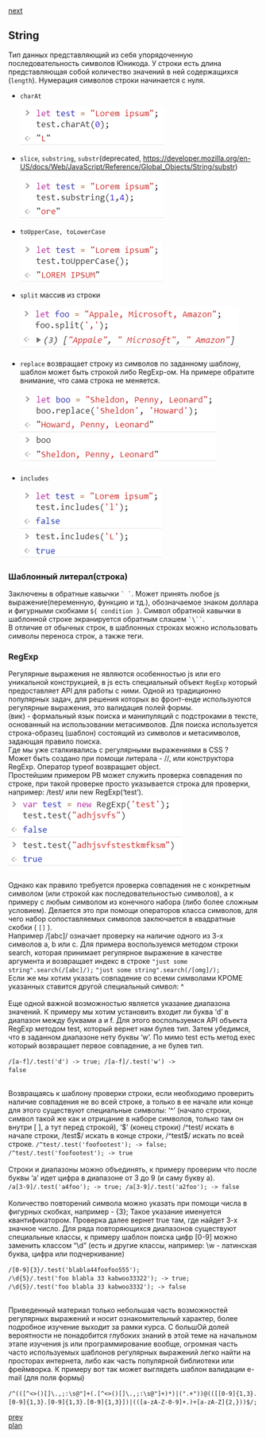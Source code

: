 <a href="05.md">next</a>

<h2>String</h2>

<div>
Тип данных представляющий из себя упорядоченную последовательность символов Юникода.
У строки есть длина представляющая собой количество значений в ней содержащихся (<code>length</code>).
Нумерация символов строки начинается с нуля.
</div>

<ul>
<li>

<code>charAt</code>
<div>
<img src="media/04-1.png">
</div>

</li>
<li>

<code>slice</code>,
<code>substring</code>,
<code>substr</code>(deprecated, https://developer.mozilla.org/en-US/docs/Web/JavaScript/Reference/Global_Objects/String/substr)

<div>
<img src="media/04-2.png">
</div>
</li>
<li>

<code>toUpperCase, toLowerCase</code>
<div>
<img src="media/04-3.png">
</div>
</li>
<li>

<code>split</code> массив из строки
<div>
<img src="media/04-4.png">
</div>
</li>
<li>

<code>replace</code> возвращает строку из символов по заданному шаблону,
шаблон может быть строкой либо RegExp-ом. На примере обратите внимание, что сама строка не меняется.
<div>
<img src="media/04-5.png">
</div>
</li>
<li>

<code>includes</code>
<div>
<img src="media/04-6.png">
</div>

</li>

</ul>


<h3>Шаблонный литерал(строка)</h3>

<div>
Заключены в обратные кавычки <code>` `</code>.
Может принять любое js выражение(переменную, функцию и тд.), обозначаемое знаком доллара и фигурными скобками <code>${ condition }</code>.
Символ обратной кавычки в шаблонной строке экранируется обратным слэшем <code>`\``</code>.
<br/>
В отличие от обычных строк, в шаблонных строках можно использовать символы переноса строк, а также теги.
</div>


<h3>RegExp</h3>

<div>
Регулярные выражения не являются особенностью js или его уникальной конструкцией,
в js есть специальный объект <code>RegExp</code> который предоставляет API для работы с ними.
Одной из традиционно популярных задач,
для решения которых во фронт-енде используются регулярные выражения, это валидация полей формы.
</div>

<div>
(вик) - формальный язык поиска и манипуляций с подстроками в тексте,
основанный на использовании метасимволов.
Для поиска используется строка-образец (шаблон) состоящий из символов и метасимволов, задающая правило поиска.
</div>

<div>
Где мы уже сталкивались с регулярными выражениями в CSS ?
</div>

<div>
Может быть создано при помощи литерала - //, или конструктора RegExp. Оператор typeof возвращает object.
</div>

<div>
Простейшим примером РВ может служить проверка совпадения по строке, при такой проверке просто
указывается строка для проверки, например: /test/ или new RegExp(‘test’).
<br/>

<div>
<img src="media/04-7.png">
</div>

</div>

<br/>

<div>
Однако как правило требуется проверка совпадения не с конкретным символом (или строкой как последовательностью символов),
 а к примеру с любым символом из конечного набора (либо более сложным условием). Делается это при помощи операторов
класса символов, для чего набор сопоставляемых символов заключается в квадратные скобки ( <code>[]</code> ).
<br/>
Например /[abc]/ означает проверку на наличие одного из 3-х символов a, b или с.
Для примера воспользуемся методом строки search, которая принимает регулярное выражение в качестве аргумента и возвращает индекс в строке
<code>"just some string".search(/[abc]/);</code> <code>"just some string".search(/[omg]/);</code>
<br/>
Если же мы хотим указать совпадение со всеми символами КРОМЕ указанных ставится другой специальный символ: ^
</div>

<br/>

<div>
Еще одной важной возможностью является указание диапазона значений.
К примеру мы хотим установить входит ли буква ‘d’ в диапазон между буквами a и f.
Для этого воспользуемся API объекта RegExp методом test, который вернет нам булев тип.
Затем убедимся, что в заданном диапазоне нету буквы ‘w’.
По мимо test есть метод exec который возвращает первое совпадение, а не булев тип.

<code>/[a-f]/.test('d') -> true; /[a-f]/.test('w') -> false</code>
</div>

<br/>

<div>
Возвращаясь к шаблону проверки строки, если необходимо проверить наличие совпадения не во всей строке,
а только в ее начале или конце для этого существуют специальные символы: ‘^’ (начало строки, символ такой же как и отрицание в наборе символов, только там он внутри [ ], а тут перед строкой), ‘$’ (конец строки)
/^test/ искать в начале строки, /test$/ искать в конце строки, /^test$/ искать по всей строке.
<code>/^test/.test('foofootest'); -> false; /^test/.test('foofootest'); -> true</code>

</div>

<br/>

<div>
Строки и диапазоны можно объединять, к примеру проверим что после буквы ‘a’ идет цифра в диапазоне от 3 до 9 (и саму букву а).
<br/>
<code>/a[3-9]/.test('a4foo'); -> true; /a[3-9]/.test('a2foo'); -> false</code>
</div>

<br/>

<div>
Количество повторений символа можно указать при помощи числа в фигурных скобках, например - {3};
Такое указание именуется квантификатором.
Проверка далее вернет true там, где найдет 3-х значное число.
Для ряда повторяющихся диапазонов существуют специальные классы,
к примеру шаблон поиска цифр [0-9] можно заменить классом “\d” (есть и другие классы, например: \w - латинская буква, цифра или подчеркивание)

<code>/[0-9]{3}/.test('blabla44foofoo555');</code>
<br/>
<code>/\d{5}/.test('foo blabla 33 kabwoo33322'); -> true;  /\d{5}/.test('foo blabla 33 kabwoo3332'); -> false</code>
</div>

<br/>

<div>
Приведенный материал только небольшая часть возможностей регулярных выражений и носит ознакомительный характер, более подробное изучение выходит за рамки курса.
C большОй долей вероятности не понадобится глубоких знаний в этой теме на начальном этапе изучения js или программирование вообще, огромная часть часто используемых шаблонов регулярных выражений легко найти на просторах интернета, либо как часть популярной библиотеки или фреймворка.
К примеру вот так может выглядеть шаблон валидации e-mail (для поля формы)

<code>/^(([^<>()\[\]\\.,;:\s@"]+(\.[^<>()\[\]\\.,;:\s@"]+)*)|(".+"))@((\[[0-9]{1,3}\.[0-9]{1,3}\.[0-9]{1,3}\.[0-9]{1,3}])|(([a-zA-Z\-0-9]+\.)+[a-zA-Z]{2,}))$/;</code>
</div>

<a href="03.md">prev</a>
<br/>
<a href="00.md">plan</a>
